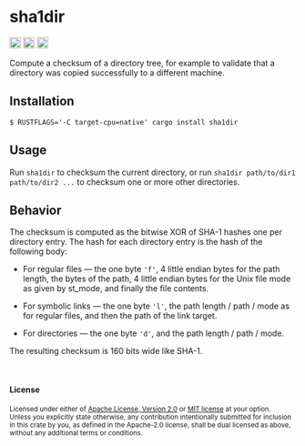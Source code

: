 sha1dir
=======

[<img alt="github" src="https://img.shields.io/badge/github-dtolnay/sha1dir-8da0cb?style=for-the-badge&labelColor=555555&logo=github" height="20">](https://github.com/dtolnay/sha1dir)
[<img alt="crates.io" src="https://img.shields.io/crates/v/sha1dir.svg?style=for-the-badge&color=fc8d62&logo=rust" height="20">](https://crates.io/crates/sha1dir)
[<img alt="build status" src="https://img.shields.io/github/workflow/status/dtolnay/sha1dir/CI/master?style=for-the-badge" height="20">](https://github.com/dtolnay/sha1dir/actions?query=branch%3Amaster)

Compute a checksum of a directory tree, for example to validate that a directory
was copied successfully to a different machine.

## Installation

```console
$ RUSTFLAGS='-C target-cpu=native' cargo install sha1dir
```

## Usage

Run `sha1dir` to checksum the current directory, or run `sha1dir path/to/dir1
path/to/dir2 ...` to checksum one or more other directories.

## Behavior

The checksum is computed as the bitwise XOR of SHA-1 hashes one per directory
entry. The hash for each directory entry is the hash of the following body:

- For regular files — the one byte `'f'`, 4 little endian bytes for the path
  length, the bytes of the path, 4 little endian bytes for the Unix file mode
  as given by st\_mode, and finally the file contents.

- For symbolic links — the one byte `'l'`, the path length / path / mode as for
  regular files, and then the path of the link target.

- For directories — the one byte `'d'`, and the path length / path / mode.

The resulting checksum is 160 bits wide like SHA-1.

<br>

#### License

<sup>
Licensed under either of <a href="LICENSE-APACHE">Apache License, Version
2.0</a> or <a href="LICENSE-MIT">MIT license</a> at your option.
</sup>

<br>

<sub>
Unless you explicitly state otherwise, any contribution intentionally submitted
for inclusion in this crate by you, as defined in the Apache-2.0 license, shall
be dual licensed as above, without any additional terms or conditions.
</sub>
